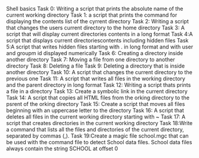 Shell basics
Task 0: Writing a script that prints the absolute name of the current working directory
Task 1: a script that prints the command for displaying the contents list of the cyrrent directory
Task 2: Writing a script that changes the users current directory to the home directory
Task 3: A script that will display current directories contents in a long format
Task 4:A script that displays current directoriescontents including hidden files
Task 5:A script that writes hidden files starting with . in long format and with user and groupm id displayed numerically
Task 6: Creating a directory inside another directory
Task 7: Moving a file from one directory to another directory
Task 8: Deleting a file
Task 9: Deleting a directory that is inside another directory
Task 10: A script that changes the current directory to the previous one
Task 11: A script that writes all files in the working directory and the parent directory in long format
Task 12: Writing a script thats prints a file in a directory
Task 13: Create a symbolic link in the current directory
Task 14: A script that copies all HTML files from the orking directory to the psrent of the orking directory
Task 15: Create a script that moves all files beginning with an uppercase letter to the directory
Task 16: A script that deletes all files in the current working directory starting with ~
Task 17: A script that creates directories in the current working directory
Task 18:Write a command that lists all the files and directories of the current directory, separated by commas (,).
Task 19:Create a magic file school.mgc that can be used with the command file to detect School data files. School data files always contain the string SCHOOL at offset 0
